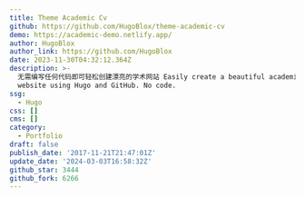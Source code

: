 ```yaml
---
title: Theme Academic Cv
github: https://github.com/HugoBlox/theme-academic-cv
demo: https://academic-demo.netlify.app/
author: HugoBlox
author_link: https://github.com/HugoBlox
date: 2023-11-30T04:32:12.364Z
description: >-
  无需编写任何代码即可轻松创建漂亮的学术网站 Easily create a beautiful academic résumé or educational
  website using Hugo and GitHub. No code.
ssg:
  - Hugo
css: []
cms: []
category:
  - Portfolio
draft: false
publish_date: '2017-11-21T21:47:01Z'
update_date: '2024-03-03T16:58:32Z'
github_star: 3444
github_fork: 6266
---
```

